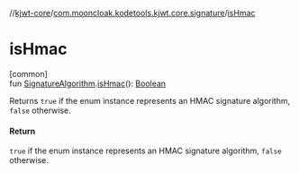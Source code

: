 //[kjwt-core](../../index.md)/[com.mooncloak.kodetools.kjwt.core.signature](index.md)/[isHmac](is-hmac.md)

# isHmac

[common]\
fun [SignatureAlgorithm](-signature-algorithm/index.md).[isHmac](is-hmac.md)(): [Boolean](https://kotlinlang.org/api/latest/jvm/stdlib/kotlin/-boolean/index.html)

Returns `true` if the enum instance represents an HMAC signature algorithm, `false` otherwise.

#### Return

`true` if the enum instance represents an HMAC signature algorithm, `false` otherwise.

